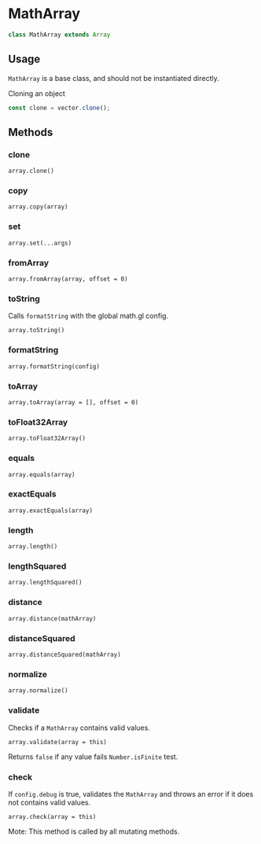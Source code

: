 # MathArray

```js
class MathArray extends Array
```

## Usage

`MathArray` is a base class, and should not be instantiated directly.

Cloning an object
```js
const clone = vector.clone();
```


## Methods

### clone

`array.clone()`


### copy

`array.copy(array)`


### set

`array.set(...args)`


### fromArray

`array.fromArray(array, offset = 0)`


### toString

Calls `formatString` with the global math.gl config.

`array.toString()`

### formatString

`array.formatString(config)`


### toArray

`array.toArray(array = [], offset = 0)`


### toFloat32Array

`array.toFloat32Array()`


### equals

`array.equals(array)`


### exactEquals

`array.exactEquals(array)`


### length

`array.length()`


### lengthSquared

`array.lengthSquared()`


### distance

`array.distance(mathArray)`


### distanceSquared

`array.distanceSquared(mathArray)`


### normalize

`array.normalize()`


### validate

Checks if a `MathArray` contains valid values.

`array.validate(array = this)`

Returns `false` if any value fails `Number.isFinite` test.


### check

If `config.debug` is true, validates the `MathArray` and throws an error if it does not contains valid values.

`array.check(array = this)`

Mote: This method is called by all mutating methods.
